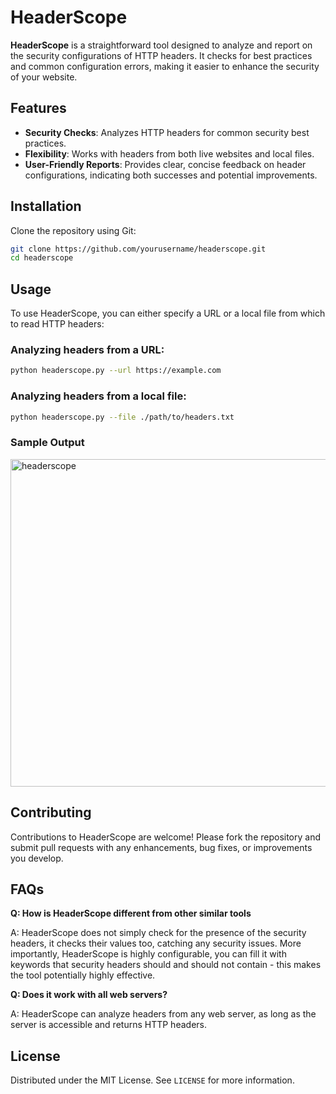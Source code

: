 
# HeaderScope

**HeaderScope** is a straightforward tool designed to analyze and report on the security configurations of HTTP headers. It checks for best practices and common configuration errors, making it easier to enhance the security of your website.

## Features

- **Security Checks**: Analyzes HTTP headers for common security best practices.
- **Flexibility**: Works with headers from both live websites and local files.
- **User-Friendly Reports**: Provides clear, concise feedback on header configurations, indicating both successes and potential improvements.

## Installation

Clone the repository using Git:

```bash
git clone https://github.com/yourusername/headerscope.git
cd headerscope
```

## Usage

To use HeaderScope, you can either specify a URL or a local file from which to read HTTP headers:

### Analyzing headers from a URL:

```bash
python headerscope.py --url https://example.com
```
### Analyzing headers from a local file:

```bash
python headerscope.py --file ./path/to/headers.txt
```

### Sample Output

<img width="524" alt="headerscope" src="https://github.com/5u5urrus/HeaderScope/assets/165041037/be969744-e742-4732-9bae-f54ae611d206">

## Contributing

Contributions to HeaderScope are welcome! Please fork the repository and submit pull requests with any enhancements, bug fixes, or improvements you develop.

## FAQs

**Q: How is HeaderScope different from other similar tools**

A: HeaderScope does not simply check for the presence of the security headers, it checks their values too, catching any security issues. More importantly, HeaderScope is highly configurable, you can fill it with keywords that security headers should and should not contain - this makes the tool potentially highly effective.

**Q: Does it work with all web servers?**

A: HeaderScope can analyze headers from any web server, as long as the server is accessible and returns HTTP headers.

## License

Distributed under the MIT License. See `LICENSE` for more information.

